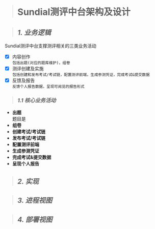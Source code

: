 > # Sundial测评中台架构及设计

> ## *1. 业务逻辑*

Sundial测评中台支撑测评相关的三类业务活动
- [X] 内容创作  
`包括出题(对应的题库维护)，组卷`
- [X] 测评创建及实施  
`包括创建和发布考试/考试链，配置测评前端，生成参测凭证，完成考试&提交数据`
- [X] 反馈及报告  
`反馈个人报告数据，呈现可阅览的报告形式`

> ### *1.1 核心业务活动*

- **出题**  
    题目是
    <br/>
- **组卷**
- **创建考试/考试链**
- **发布考试/考试链**
- **配置测评前端**
- **生成参测凭证**
- **完成考试&提交数据**
- **呈现个人报告**

> ## *2. 实现*

> ## *3. 进程视图*

> ## *4. 部署视图*
